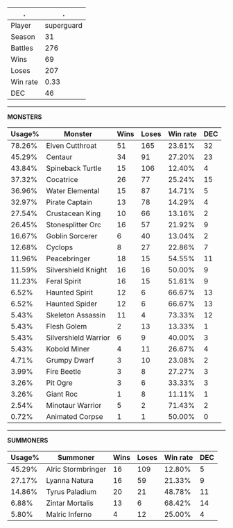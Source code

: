 .|.
|-|-
Player|superguard
Season|31
Battles|276
Wins|69
Loses|207
Win rate|0.33
DEC|46

---
**MONSTERS**

Usage%|Monster|Wins|Loses|Win rate|DEC|
-|-|-|-|-|-|
78.26%|Elven Cutthroat|51|165|23.61%|32|
45.29%|Centaur|34|91|27.20%|23|
43.84%|Spineback Turtle|15|106|12.40%|4|
37.32%|Cocatrice|26|77|25.24%|15|
36.96%|Water Elemental|15|87|14.71%|5|
32.97%|Pirate Captain|13|78|14.29%|4|
27.54%|Crustacean King|10|66|13.16%|2|
26.45%|Stonesplitter Orc|16|57|21.92%|9|
16.67%|Goblin Sorcerer|6|40|13.04%|2|
12.68%|Cyclops|8|27|22.86%|7|
11.96%|Peacebringer|18|15|54.55%|11|
11.59%|Silvershield Knight|16|16|50.00%|9|
11.23%|Feral Spirit|16|15|51.61%|9|
6.52%|Haunted Spirit|12|6|66.67%|13|
6.52%|Haunted Spider|12|6|66.67%|13|
5.43%|Skeleton Assassin|11|4|73.33%|12|
5.43%|Flesh Golem|2|13|13.33%|1|
5.43%|Silvershield Warrior|6|9|40.00%|3|
5.43%|Kobold Miner|4|11|26.67%|4|
4.71%|Grumpy Dwarf|3|10|23.08%|2|
3.99%|Fire Beetle|3|8|27.27%|3|
3.26%|Pit Ogre|3|6|33.33%|3|
3.26%|Giant Roc|1|8|11.11%|1|
2.54%|Minotaur Warrior|5|2|71.43%|2|
0.72%|Animated Corpse|1|1|50.00%|0|

---
**SUMMONERS**

Usage%|Summoner|Wins|Loses|Win rate|DEC|
-|-|-|-|-|-|
45.29%|Alric Stormbringer|16|109|12.80%|5|
27.17%|Lyanna Natura|16|59|21.33%|9|
14.86%|Tyrus Paladium|20|21|48.78%|11|
6.88%|Zintar Mortalis|13|6|68.42%|14|
5.80%|Malric Inferno|4|12|25.00%|4|

